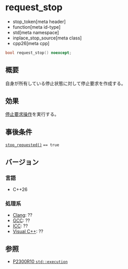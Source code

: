 # request_stop
* stop_token[meta header]
* function[meta id-type]
* std[meta namespace]
* inplace_stop_source[meta class]
* cpp26[meta cpp]

```cpp
bool request_stop() noexcept;
```

## 概要
自身が所有している停止状態に対して停止要求を作成する。


## 効果
[停止要求操作](../stoppable-source.md)を実行する。


## 事後条件
[`stop_requested()`](stop_requested.md) `== true`


## バージョン
### 言語
- C++26

### 処理系
- [Clang](/implementation.md#clang): ??
- [GCC](/implementation.md#gcc): ??
- [ICC](/implementation.md#icc): ??
- [Visual C++](/implementation.md#visual_cpp): ??


## 参照
- [P2300R10 `std::execution`](https://www.open-std.org/jtc1/sc22/wg21/docs/papers/2024/p2300r10.html)
